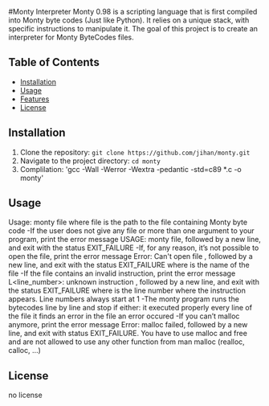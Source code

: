 #Monty Interpreter
Monty 0.98 is a scripting language that is first compiled into Monty byte codes (Just like Python). It relies on a unique stack, with specific instructions to manipulate it. The goal of this project is to create an interpreter for Monty ByteCodes files.

## Table of Contents
- [Installation](#installation)
- [Usage](#usage)
- [Features](#features)
- [License](#license)

## Installation
1. Clone the repository: `git clone https://github.com/jihan/monty.git`
2. Navigate to the project directory: `cd monty`
3. Complilation: 'gcc -Wall -Werror -Wextra -pedantic -std=c89 *.c -o monty'

## Usage
Usage: monty file
where file is the path to the file containing Monty byte code
-If the user does not give any file or more than one argument to your program, print the error message USAGE: monty file, followed by a new line, and exit with the status EXIT_FAILURE
-If, for any reason, it’s not possible to open the file, print the error message Error: Can't open file <file>, followed by a new line, and exit with the status EXIT_FAILURE
where <file> is the name of the file
-If the file contains an invalid instruction, print the error message L<line_number>: unknown instruction <opcode>, followed by a new line, and exit with the status EXIT_FAILURE
where is the line number where the instruction appears.
Line numbers always start at 1
-The monty program runs the bytecodes line by line and stop if either:
it executed properly every line of the file
it finds an error in the file
an error occured
-If you can’t malloc anymore, print the error message Error: malloc failed, followed by a new line, and exit with status EXIT_FAILURE.
You have to use malloc and free and are not allowed to use any other function from man malloc (realloc, calloc, …)

## License
no license

